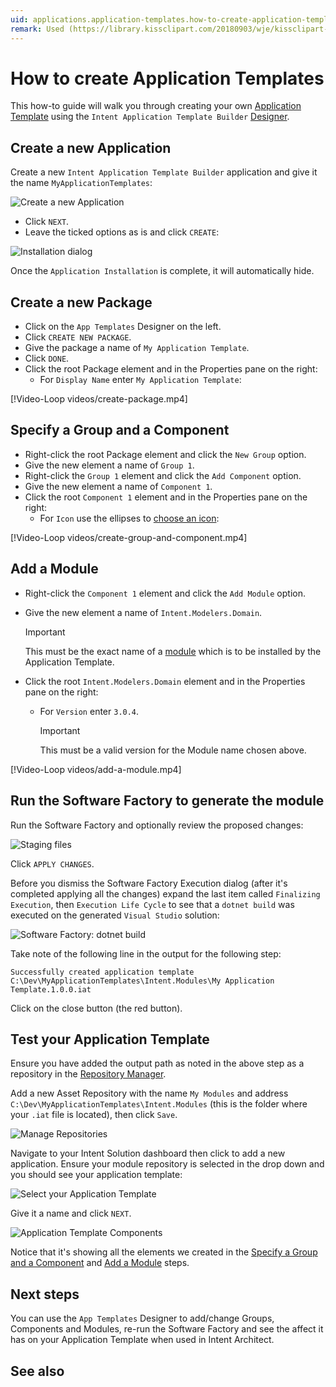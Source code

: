 ```yaml
---
uid: applications.application-templates.how-to-create-application-templates
remark: Used (https://library.kissclipart.com/20180903/wje/kissclipart-electronic-component-icon-clipart-electronic-compo-d2f1e79cc4feba0f.png) for icon in demo
---
```

# How to create Application Templates

This how-to guide will walk you through creating your own [Application Template](xref:applications.application-templates.about-application-templates) using the `Intent Application Template Builder` [Designer](xref:designers.about-designers).

## Create a new Application

Create a new `Intent Application Template Builder` application and give it the name `MyApplicationTemplates`:

![Create a new Application](images/my-app-templates-creation.png)

- Click `NEXT`.
- Leave the ticked options as is and click `CREATE`:

![Installation dialog](images/installation-dialog.png)

Once the `Application Installation` is complete, it will automatically hide.

## Create a new Package

- Click on the `App Templates` Designer on the left.
- Click `CREATE NEW PACKAGE`.
- Give the package a name of `My Application Template`.
- Click `DONE`.
- Click the root Package element and in the Properties pane on the right:
  - For `Display Name` enter `My Application Template`:

[!Video-Loop videos/create-package.mp4]

## Specify a Group and a Component

- Right-click the root Package element and click the `New Group` option.
- Give the new element a name of `Group 1`.
- Right-click the `Group 1` element and click the `Add Component` option.
- Give the new element a name of `Component 1`.
- Click the root `Component 1` element and in the Properties pane on the right:
  - For `Icon` use the ellipses to [choose an icon](xref:user-interface.how-to-use-the-change-icon-dialogue):

[!Video-Loop videos/create-group-and-component.mp4]

## Add a Module

- Right-click the `Component 1` element and click the `Add Module` option.
- Give the new element a name of `Intent.Modelers.Domain`.

    > [!IMPORTANT]
    > This must be the exact name of a [module](xref:modules.about-modules) which is to be installed by the Application Template.
- Click the root `Intent.Modelers.Domain` element and in the Properties pane on the right:
  - For `Version` enter `3.0.4`.

    > [!IMPORTANT]
    > This must be a valid version for the Module name chosen above.

[!Video-Loop videos/add-a-module.mp4]

## Run the Software Factory to generate the module

Run the Software Factory and optionally review the proposed changes:

![Staging files](images/software-factory-run.png)

Click `APPLY CHANGES`.

Before you dismiss the Software Factory Execution dialog (after it's completed applying all the changes) expand the last item called `Finalizing Execution`, then `Execution Life Cycle` to see that a `dotnet build` was executed on the generated `Visual Studio` solution:

![Software Factory: dotnet build](images/software-factory-dotnet-build.png)

Take note of the following line in the output for the following step:

```text
Successfully created application template C:\Dev\MyApplicationTemplates\Intent.Modules\My Application Template.1.0.0.iat
```

Click on the close button (the red button).

## Test your Application Template

Ensure you have added the output path as noted in the above step as a repository in the [Repository Manager](xref:user-interface.how-to-manage-repositories).

Add a new Asset Repository with the name `My Modules` and address `C:\Dev\MyApplicationTemplates\Intent.Modules` (this is the folder where your `.iat` file is located), then click `Save`.

![Manage Repositories](images/repo-manager-module-folder.png)

Navigate to your Intent Solution dashboard then click to add a new application.
Ensure your module repository is selected in the drop down and you should see your application template:

![Select your Application Template](images/testing-select-application-template.png)

Give it a name and click `NEXT`.

![Application Template Components](images/testing-select-application-template-components.png)

Notice that it's showing all the elements we created in the [Specify a Group and a Component](#specify-a-group-and-a-component) and [Add a Module](#add-a-module) steps.

## Next steps

You can use the `App Templates` Designer to add/change Groups, Components and Modules, re-run the Software Factory and see the affect it has on your Application Template when used in Intent Architect.

## See also

[](xref:applications.application-templates.about-application-templates)
